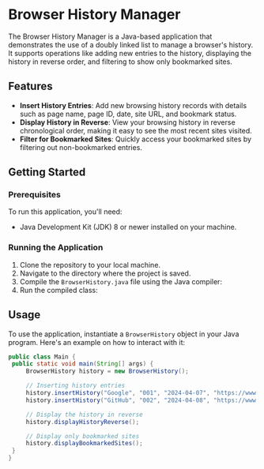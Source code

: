 # Browser History Manager

The Browser History Manager is a Java-based application that demonstrates the use of a doubly linked list to manage a browser's history. It supports operations like adding new entries to the history, displaying the history in reverse order, and filtering to show only bookmarked sites.

## Features

- **Insert History Entries**: Add new browsing history records with details such as page name, page ID, date, site URL, and bookmark status.
- **Display History in Reverse**: View your browsing history in reverse chronological order, making it easy to see the most recent sites visited.
- **Filter for Bookmarked Sites**: Quickly access your bookmarked sites by filtering out non-bookmarked entries.

## Getting Started

### Prerequisites

To run this application, you'll need:

- Java Development Kit (JDK) 8 or newer installed on your machine.

### Running the Application

1. Clone the repository to your local machine.
2. Navigate to the directory where the project is saved.
3. Compile the `BrowserHistory.java` file using the Java compiler:
4. Run the compiled class:

## Usage

To use the application, instantiate a `BrowserHistory` object in your Java program. Here's an example on how to interact with it:

```java
public class Main {
 public static void main(String[] args) {
     BrowserHistory history = new BrowserHistory();

     // Inserting history entries
     history.insertHistory("Google", "001", "2024-04-07", "https://www.google.com", false);
     history.insertHistory("GitHub", "002", "2024-04-08", "https://www.github.com", true);

     // Display the history in reverse
     history.displayHistoryReverse();

     // Display only bookmarked sites
     history.displayBookmarkedSites();
 }
}
